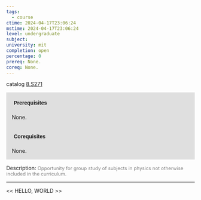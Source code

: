 ```yaml
---
tags:
  - course
ctime: 2024-04-17T23:06:24
mstime: 2024-04-17T23:06:24
level: undergraduate
subject: 
university: mit
completion: open
percentage: 0
prereq: None.
coreq: None.
---
```


catalog [8.S271](http://student.mit.edu/catalog/m8a.html#8.S271)

<span style="display: block; padding: 15px; background-color: rgb(100, 100, 100, 0.2);"><font id="m_prereq3722_0" style="display: block; font-family: Arial, sans-serif; font-weight: bold; padding: 5px">Prerequisites</font><br><span id="prereq3722_0">None.</span></span>
<span style="display: block; padding: 15px; background-color: rgb(100, 100, 100, 0.2);"><font id="m_coreq3722_0" style="display: block; font-family: Arial, sans-serif; font-weight: bold; padding: 5px">Corequisites</font><br><span id="coreq3722_0">None.</span></span>

<font style="">Description:</font>
<font style="color: grey; font-size: 0.8rem;">Opportunity for group study of subjects in physics not otherwise included in the curriculum.</font>



---

<< HELLO, WORLD >>
